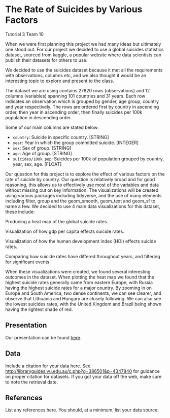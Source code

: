 The Rate of Suicides by Various Factors
================
Tutorial 3 Team 10

When we were first planning this project we had many ideas but
ultimately one stood out. For our project we decided to use a global
suicides statistics dataset, sourced from kaggle, a popular website
where data scientists can publish their datasets for others to use.

We decided to use the suicides dataset because it met all the
requirements with observations, columns etc, and we also thought it
would be an interesting topic to explore and present to the class.

The dataset we are using contains 27820 rows (observations) and 12
columns (variables) spanning 101 countries and 31 years. Each row
indicates an observation which is grouped by gender, age group, country
and year respectively. The rows are ordered first by country in
ascending order, then year in ascending order, then finally suicides per
100k population in descending order.

Some of our main columns are stated below:

  - `country`: Suicide in specific country. \[STRING\]
  - `year`: Year in which the group committed suicide. \[INTEGER\]
  - `sex`: Sex of group. \[STRING\]
  - `age`: Age of group. \[STRING\]
  - `suicides/100k pop`: Suicides per 100k of population grouped by
    country, year, sex, age. \[FLOAT\]

Our question for this project is to explore the effect of various
factors on the rate of suicide by country. Our question is relatively
broad and for good reasoning, this allows us to effectively use most of
the variables and data without missing out on key information. The
visualizations will be created using various packages including
tidyverse, and the use of many elements including filter, group and the
geom\_smooth, geom\_text and geom\_sf to name a few. We decided to use 4
main data visualizations for this dataset, these include:

Producing a heat map of the global suicide rates.

Visualization of how gdp per capita effects suicide rates.

Visualization of how the human development index (HDI) effects suicide
rates.

Comparing how suicide rates have differed throughout years, and
filtering for significant events.

When these visualizations were created, we found several interesting
outcomes in the dataset. When plotting the heat map we found that the
highest suicide rates generally came from eastern Europe, with Russia
having the highest suicide rates for a major country. By zooming in on
Europe and South America, two dense continents, we can see clearer, and
observe that Lithuania and Hungary are closely following. We can also
see the lowest suicides rates, with the United Kingdom and Brazil being
shown having the lightest shade of red.

## Presentation

Our presentation can be found [here](presentation/presentation.html).

## Data

Include a citation for your data here. See
<http://libraryguides.vu.edu.au/c.php?g=386501&p=4347840> for guidance
on proper citation for datasets. If you got your data off the web, make
sure to note the retrieval date.

## References

List any references here. You should, at a minimum, list your data
source.
